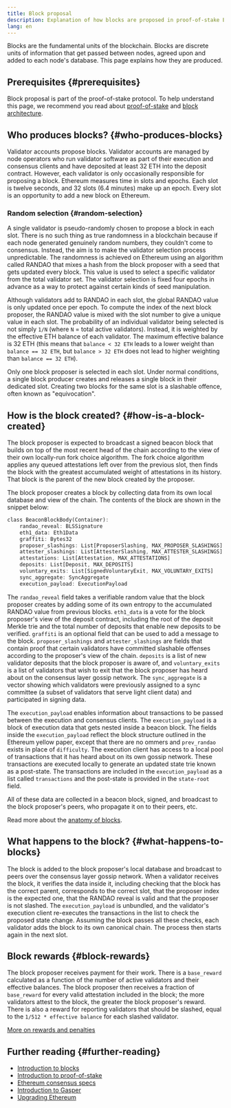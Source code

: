 ```yaml
---
title: Block proposal
description: Explanation of how blocks are proposed in proof-of-stake Ethereum.
lang: en
---
```


Blocks are the fundamental units of the blockchain. Blocks are discrete units of information that get passed between nodes, agreed upon and added to each node's database. This page explains how they are produced.

## Prerequisites {#prerequisites}

Block proposal is part of the proof-of-stake protocol. To help understand this page, we recommend you read about [proof-of-stake](src/content/developers/docs/consensus-mechanisms/pos/) and [block architecture](src/content/developers/docs/blocks/).

## Who produces blocks? {#who-produces-blocks}

Validator accounts propose blocks. Validator accounts are managed by node operators who run validator software as part of their execution and consensus clients and have deposited at least 32 ETH into the deposit contract. However, each validator is only occasionally responsible for proposing a block. Ethereum measures time in slots and epochs. Each slot is twelve seconds, and 32 slots (6.4 minutes) make up an epoch. Every slot is an opportunity to add a new block on Ethereum.

### Random selection {#random-selection}

A single validator is pseudo-randomly chosen to propose a block in each slot. There is no such thing as true randomness in a blockchain because if each node generated genuinely random numbers, they couldn't come to consensus. Instead, the aim is to make the validator selection process unpredictable. The randomness is achieved on Ethereum using an algorithm called RANDAO that mixes a hash from the block proposer with a seed that gets updated every block. This value is used to select a specific validator from the total validator set. The validator selection is fixed four epochs in advance as a way to protect against certain kinds of seed manipulation.

Although validators add to RANDAO in each slot, the global RANDAO value is only updated once per epoch. To compute the index of the next block proposer, the RANDAO value is mixed with the slot number to give a unique value in each slot. The probability of an individual validator being selected is not simply `1/N` (where `N` = total active validators). Instead, it is weighted by the effective ETH balance of each validator. The maximum effective balance is 32 ETH (this means that `balance < 32 ETH` leads to a lower weight than `balance == 32 ETH`, but `balance > 32 ETH` does not lead to higher weighting than `balance == 32 ETH`).

Only one block proposer is selected in each slot. Under normal conditions, a single block producer creates and releases a single block in their dedicated slot. Creating two blocks for the same slot is a slashable offence, often known as "equivocation".

## How is the block created? {#how-is-a-block-created}

The block proposer is expected to broadcast a signed beacon block that builds on top of the most recent head of the chain according to the view of their own locally-run fork choice algorithm. The fork choice algorithm applies any queued attestations left over from the previous slot, then finds the block with the greatest accumulated weight of attestations in its history. That block is the parent of the new block created by the proposer.

The block proposer creates a block by collecting data from its own local database and view of the chain. The contents of the block are shown in the snippet below:

```rust
class BeaconBlockBody(Container):
    randao_reveal: BLSSignature
    eth1_data: Eth1Data
    graffiti: Bytes32
    proposer_slashings: List[ProposerSlashing, MAX_PROPOSER_SLASHINGS]
    attester_slashings: List[AttesterSlashing, MAX_ATTESTER_SLASHINGS]
    attestations: List[Attestation, MAX_ATTESTATIONS]
    deposits: List[Deposit, MAX_DEPOSITS]
    voluntary_exits: List[SignedVoluntaryExit, MAX_VOLUNTARY_EXITS]
    sync_aggregate: SyncAggregate
    execution_payload: ExecutionPayload
```

The `randao_reveal` field takes a verifiable random value that the block proposer creates by adding some of its own entropy to the accumulated RANDAO value from previous blocks. `eth1_data` is a vote for the block proposer's view of the deposit contract, including the root of the deposit Merkle trie and the total number of deposits that enable new deposits to be verified. `graffiti` is an optional field that can be used to add a message to the block. `proposer_slashings` and `attester_slashings` are fields that contain proof that certain validators have committed slashable offenses according to the proposer's view of the chain. `deposits` is a list of new validator deposits that the block proposer is aware of, and `voluntary_exits` is a list of validators that wish to exit that the block proposer has heard about on the consensus layer gossip network. The `sync_aggregate` is a vector showing which validators were previously assigned to a sync committee (a subset of validators that serve light client data) and participated in signing data.

The `execution_payload` enables information about transactions to be passed between the execution and consensus clients. The `execution_payload` is a block of execution data that gets nested inside a beacon block. The fields inside the `execution_payload` reflect the block structure outlined in the Ethereum yellow paper, except that there are no ommers and `prev_randao` exists in place of `difficulty`. The execution client has access to a local pool of transactions that it has heard about on its own gossip network. These transactions are executed locally to generate an updated state trie known as a post-state. The transactions are included in the `execution_payload` as a list called `transactions` and the post-state is provided in the `state-root` field.

All of these data are collected in a beacon block, signed, and broadcast to the block proposer's peers, who propagate it on to their peers, etc.

Read more about the [anatomy of blocks](/developers/docs/blocks).

## What happens to the block? {#what-happens-to-blocks}

The block is added to the block proposer's local database and broadcast to peers over the consensus layer gossip network. When a validator receives the block, it verifies the data inside it, including checking that the block has the correct parent, corresponds to the correct slot, that the proposer index is the expected one, that the RANDAO reveal is valid and that the proposer is not slashed. The `execution_payload` is unbundled, and the validator's execution client re-executes the transactions in the list to check the proposed state change. Assuming the block passes all these checks, each validator adds the block to its own canonical chain. The process then starts again in the next slot.

## Block rewards {#block-rewards}

The block proposer receives payment for their work. There is a `base_reward` calculated as a function of the number of active validators and their effective balances. The block proposer then receives a fraction of `base_reward` for every valid attestation included in the block; the more validators attest to the block, the greater the block proposer's reward. There is also a reward for reporting validators that should be slashed, equal to the `1/512 * effective balance` for each slashed validator.

[More on rewards and penalties](/developers/docs/consensus-mechanisms/pos/rewards-and-penalties)

## Further reading {#further-reading}

- [Introduction to blocks](/developers/docs/blocks/)
- [Introduction to proof-of-stake](/developers/docs/consensus-mechanisms/pos/)
- [Ethereum consensus specs](www.github.com/ethereum/consensus-specs)
- [Introduction to Gasper](/developers/docs/consensus-mechanisms/pos/)
- [Upgrading Ethereum](https://eth2book.info/)
